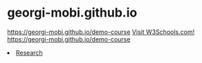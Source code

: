 # georgi-mobi.github.io

https://georgi-mobi.github.io/demo-course
[Visit W3Schools.com!](https://georgi-mobi.github.io/demo-course)
<a href="https://georgi-mobi.github.io/demo-course">https://georgi-mobi.github.io/demo-course</a> 
       <li class="masthead__menu-item">
          <a href="xxx.github.io/research.html">Research</a>
        </li>
